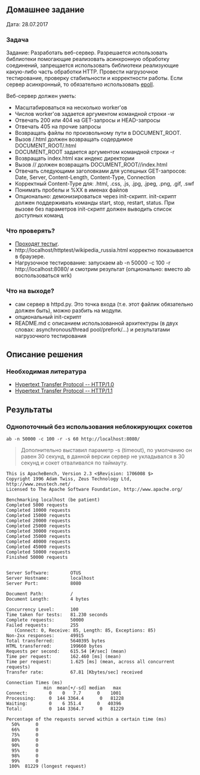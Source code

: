 ## Домашнее задание

Дата: 28.07.2017

### Задача

Задание: Разработать веб-сервер. Разрешается использовать библиотеки помогающие 
реализовать асинхронную обработку соединений, запрещается использовать библиотеки 
реализующие какую-либо часть обработки HTTP. Провести нагрузочное тестирование, 
проверку стабильности и корректности работы. Если сервер асинхронный, то 
обязательно использовать [epoll](https://github.com/m13253/python-asyncore-epoll).

Веб-сервер должен уметь:

* Масштабироваться на несколько worker'ов
* Числов worker'ов задается аргументом командной строки -w
* Отвечать 200 или 404 на GET-запросы и HEAD-запросы
* Отвечать 405 на прочие запросы
* Возвращать файлы по произвольному пути в DOCUMENT_ROOT.
* Вызов /.html должен возвращать содердимое DOCUMENT_ROOT/.html
* DOCUMENT_ROOT задается аргументом командной строки -r
* Возвращать index.html как индекс директории
* Вызов // должен возвращать DOCUMENT_ROOT//index.html
* Отвечать следующими заголовками для успешных GET-запросов: 
  Date, Server, Content-Length, Content-Type, Connection
* Корректный Content-Type для: .html, .css, .js, .jpg, .jpeg, .png, .gif, .swf
* Понимать пробелы и %XX в именах файлов
* Опционально: демонизироваться через init-скрипт. init-скрипт должен 
  поддерживать команды start, stop, restart, status. При вызове без 
  параметров init-скрипт должен выводить список доступных команд


### Что проверять?

* [Проходят тестыr](https://github.com/s-stupnikov/http-test-suite).
* http://localhost/httptest/wikipedia_russia.html корректно показывается в браузере.
* Нагрузочное тестирование: запускаем ab -n 50000 -c 100 -r http://localhost:8080/ 
  и смотрим результат (опционально: вместо ab воспользоваться wrk)

### Что на выходе?

* сам сервер в httpd.py. Это точка входа (т.е. этот файлик обязательно 
  должен быть), можно разбить на модули.
* опциональный init-скрипт
* README.md с описанием использованной архитектуры (в двух словах: 
  asynchronous/thread pool/prefork/...) и результатами нагрузочного тестирования
  
## Описание решения

### Необходимая литература

* [Hypertext Transfer Protocol -- HTTP/1.0](https://tools.ietf.org/html/rfc1945)
* [Hypertext Transfer Protocol -- HTTP/1.1](https://tools.ietf.org/html/rfc2616)

## Результаты

### Однопоточный без использования неблокирующих сокетов

```
ab -n 50000 -c 100 -r -s 60 http://localhost:8080/
```

> Дополнительно выставил параметр -s (timeout), по умолчанию он равен 30 секунд, в данной
  версии сервер не укладывался в 30 секунд и сокет отваливался по таймауту.
  
```
This is ApacheBench, Version 2.3 <$Revision: 1706008 $>
Copyright 1996 Adam Twiss, Zeus Technology Ltd, http://www.zeustech.net/
Licensed to The Apache Software Foundation, http://www.apache.org/

Benchmarking localhost (be patient)
Completed 5000 requests
Completed 10000 requests
Completed 15000 requests
Completed 20000 requests
Completed 25000 requests
Completed 30000 requests
Completed 35000 requests
Completed 40000 requests
Completed 45000 requests
Completed 50000 requests
Finished 50000 requests


Server Software:        OTUS
Server Hostname:        localhost
Server Port:            8080

Document Path:          /
Document Length:        4 bytes

Concurrency Level:      100
Time taken for tests:   81.230 seconds
Complete requests:      50000
Failed requests:        255
   (Connect: 0, Receive: 85, Length: 85, Exceptions: 85)
Non-2xx responses:      49915
Total transferred:      5640395 bytes
HTML transferred:       199660 bytes
Requests per second:    615.54 [#/sec] (mean)
Time per request:       162.460 [ms] (mean)
Time per request:       1.625 [ms] (mean, across all concurrent requests)
Transfer rate:          67.81 [Kbytes/sec] received

Connection Times (ms)
              min  mean[+/-sd] median   max
Connect:        0    0   7.7      0    1001
Processing:     0  144 3364.4      0   81228
Waiting:        0    6 351.4      0   40396
Total:          0  144 3364.7      0   81229

Percentage of the requests served within a certain time (ms)
  50%      0
  66%      0
  75%      0
  80%      0
  90%      0
  95%      0
  98%      0
  99%      0
 100%  81229 (longest request)
```
